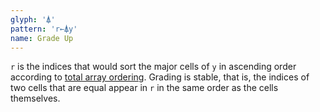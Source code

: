 ```yaml
---
glyph: '⍋'
pattern: 'r←⍋y'
name: Grade Up
---
```


`r` is the indices that would sort the major cells of `y` in ascending order according to [total array ordering](/info/ordering). Grading is stable, that is, the indices of two cells that are equal appear in `r` in the same order as the cells themselves.
